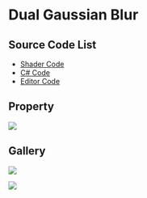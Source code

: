 
# Dual Gaussian Blur

## Source Code List
- [Shader Code](Shader/DualGaussianBlur.shader)
- [C# Code](DualGaussianBlur.cs)
- [Editor Code](Editor/DualGaussianBlurEditor.cs)


## Property
![](https://github.com/QianMo/X-PostProcessing-Gallery/tree/master/Media/Blur/DualGaussianBlur/DualGaussianBlurProperty.png)

## Gallery
![](https://github.com/QianMo/X-PostProcessing-Gallery/tree/master/Media/Blur/DualGaussianBlur/DualGaussianBlur.jpg)

![](https://github.com/QianMo/X-PostProcessing-Gallery/tree/master/Media/Blur/DualGaussianBlur/DualGaussianBlur.gif)